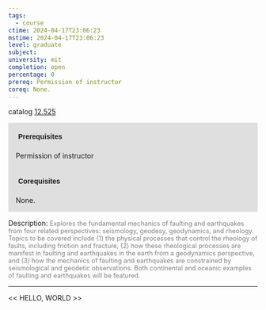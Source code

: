 ```yaml
---
tags:
  - course
ctime: 2024-04-17T23:06:23
mstime: 2024-04-17T23:06:23
level: graduate
subject: 
university: mit
completion: open
percentage: 0
prereq: Permission of instructor
coreq: None.
---
```


catalog [12.525](http://student.mit.edu/catalog/m12b.html#12.525)

<span style="display: block; padding: 15px; background-color: rgb(100, 100, 100, 0.2);"><font id="m_prereq809_0" style="display: block; font-family: Arial, sans-serif; font-weight: bold; padding: 5px">Prerequisites</font><br><span id="prereq809_0">Permission of instructor</span></span>
<span style="display: block; padding: 15px; background-color: rgb(100, 100, 100, 0.2);"><font id="m_coreq809_0" style="display: block; font-family: Arial, sans-serif; font-weight: bold; padding: 5px">Corequisites</font><br><span id="coreq809_0">None.</span></span>

<font style="">Description:</font>
<font style="color: grey; font-size: 0.8rem;">Explores the fundamental mechanics of faulting and earthquakes from four related perspectives: seismology, geodesy, geodynamics, and rheology.  Topics to be covered include (1) the physical processes that control the rheology of faults, including friction and fracture, (2) how these rheological processes are manifest in faulting and earthquakes in the earth from a geodynamics perspective, and (3) how the mechanics of faulting and earthquakes are constrained by seismological and geodetic observations.  Both continental and oceanic examples of faulting and earthquakes will be featured.</font>



---

<< HELLO, WORLD >>
